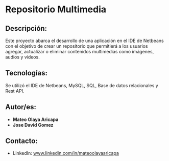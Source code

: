 # Repositorio Multimedia

## Descripción: 
Este proyecto abarca el desarrollo de una aplicación en el IDE de Netbeans con el objetivo de crear un repositorio que permitierá a los usuarios agregar, actualizar o eliminar contenidos multimedias como imágenes, audios y videos.

## Tecnologías:
Se utilizó el IDE de Netbeans, MySQL, SQL, Base de datos relacionales y Rest API.

## Autor/es:
* **Mateo Olaya Aricapa**
* **Jose David Gomez**

## Contacto:
* LinkedIn: www.linkedin.com/in/mateoolayaaricapa
